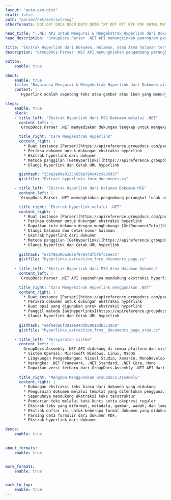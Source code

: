 ```yaml
---
layout: "auto-gen-gist"
draft: false
path: "parser/net/extract/msg"
otherformats: DOC DOT DOCX DOCM DOTX DOTM TXT ODT OTT RTF PDF XHTML MHTML MD XML EPUB FB2 CHM XLS XLT XLSX XLSM XLSB XLTX XLTM ODS CSV OTS XLA XLAM PPT PPTX  PPS POT PPSX PPTM POTX PPSM ODP OTP PST OST EML EMLX ONE 

head_title: "..NET API untuk Mengurai & Mengekstrak Hyperlink dari Dokumen, Halaman, atau Area Halaman"
head_description: "GroupDocs.Parser .NET API memungkinkan pemrogram perangkat lunak untuk mengekstrak hyperlink dari dokumen, halaman atau halaman Area PDF, DOCX, XLSX, CSV, PPTX, EML, MSG, EPUB & banyak lagi."

title: "Ekstrak Hyperlink dari Dokumen, Halaman, atau Area halaman tertentu melalui C#/VB.NET API"
description: "GroupDocs.Parser .NET API memungkinkan pengembang perangkat lunak untuk mengurai & mengekstrak hyperlink dari dokumen, halaman atau halaman Area PDF, DOC, DOCX, PPT, PPTX, EML, MSG, XLS, XLSX, CSV, ODT, RTF, EPUB dan banyak lainnya dokumen."

button:
    enable: true

about:
    enable: true
    title: "Bagaimana Mengurai & Mengekstrak Hyperlink dari Dokumen atau Halaman melalui .NET?"
    content: |
       Hyperlink adalah sepotong teks atau gambar atau ikon yang menunjuk ke seluruh dokumen atau ke bagian tertentu dalam dokumen. Penggunaan hyperlink memungkinkan pengguna untuk menavigasi ke halaman web atau dokumen. Seringkali diperlukan untuk mengekstrak hyperlink dari dokumen dan menggunakannya untuk mengakses dokumen atau halaman web eksternal. GroupDocs.Parser .NET API adalah API ekstraksi teks dokumen menarik yang menyediakan fungsionalitas lengkap untuk mengimplementasikan solusi ekstraksi teks dan metadata. Mendukung ekstraksi teks & hyperlink dari PDF, Email, Ebooks, format Microsoft Office: Word (DOC, DOCX), PowerPoint (PPT, PPTX), Excel (XLS, XLSX), format LibreOffice dan banyak lagi. Ini mendukung beberapa fitur canggih untuk penguraian dokumen, mengekstraksi teks biasa dan terstruktur, pencarian teks dengan kata kunci, mengekstrak metadata atau gambar, wadah serta lampiran dan banyak lagi. 

steps:
    enable: true
    block:
    - title_left: "Ekstrak Hyperlink dari MSG Dokumen melalui .NET"
      content_left: |
       GroupDocs.Parser .NET menyediakan dukungan lengkap untuk mengekstraksi Hyperlink dari dokumen MSG. Contoh kode C# .NET berikut menunjukkan cara mengekstrak hyperlink di dalam dokumen MSG. 

      title_right: "Cara Mengekstrak Hyperlink"
      content_right: |
        * Buat instance [Parser](https://apireference.groupdocs.com/parser/net/groupdocs.parser/parser) 
        * Periksa dokumen untuk dukungan ekstraksi hyperlink
        * Ekstrak hyperlink dari dokumen
        * Metode panggilan [GetHyperlinks](https://apireference.groupdocs.com/parser/net/groupdocs.parser/parser/methods/gethyperlinks) mengekstrak semua hyperlink dari seluruh dokumen.
        * Ulangi hyperlink dan Cetak URL hyperlink

      gisthash: "35be3a09e0135c65be790c42c5c86d37"
      gistfile: "Extract_hyperlinks_form_documents.cs"

    - title_left: "Ekstrak Hyperlink dari Halaman Dokumen MSG"
      content_left: |
       GroupDocs.Parser .NET memungkinkan pengembang perangkat lunak untuk mengekstrak hyperlink dari dokumen MSG dengan beberapa baris kode. Kode C# .NET di bawah ini menunjukkan ekstraksi hyperlink di dalam dokumen MSG. 

      title_right: "Ekstrak Hyperlink melalui .NET"
      content_right: |
        * Buat instance [Parser](https://apireference.groupdocs.com/parser/net/groupdocs.parser/parser) 
        * Periksa dokumen untuk dukungan ekstraksi hyperlink
        * Dapatkan info dokumen dengan menghubungi [GetDocumentInfo](https://apireference.groupdocs.com/parser/net/groupdocs.parser/parser/methods/getdocumentinfo) 
        * Ulangi halaman dan Cetak nomor halaman
        * Ekstrak hyperlink dari dokumen
        * Metode panggilan [GetHyperlinks](https://apireference.groupdocs.com/parser/net/groupdocs.parser/parser/methods/gethyperlinks) mengekstrak semua hyperlink dari seluruh dokumen.
        * Ulangi hyperlink dan Cetak URL hyperlink
     
      gisthash: "e71f8e39ba36ebf97034dfbf6fceeec1"
      gistfile: "hyperlinks_extraction_form_documents_page.cs"
      
    - title_left: "Ekstrak Hyperlink dari MSG Area Halaman Dokumen"
      content_left: |
       GroupDocs.Parser .NET API sepenuhnya mendukung ekstraksi hyperlink dari dokumen MSG dengan mudah. Contoh kode .NET berikut menunjukkan cara mengekstrak hyperlink dari area halaman dokumen MSG.

      title_right: "Cara Mengekstrak Hyperlink menggunakan .NET"
      content_right: |
        * Buat instance [Parser](https://apireference.groupdocs.com/parser/net/groupdocs.parser/parser) 
        * Periksa dokumen untuk dukungan ekstraksi hyperlink
        * Buat opsi yang digunakan untuk ekstraksi hyperlink
        * Panggil metode [GetHyperlinks](https://apireference.groupdocs.com/parser/net/groupdocs.parser.parser/gethyperlinks/methods/1) untuk mengekstrak hyperlink dari halaman dokumen.
        * Ulangi hyperlink dan Cetak URL hyperlink
     
      gisthash: "eefbede6f391ea44ddb6901edb353950"
      gistfile: "hyperlinks_extraction_from__documents_page_area.cs"

    - title_left: "Persyaratan sistem"
      content_left: |
        GroupDocs.Assembly .NET API didukung di semua platform dan sistem operasi utama. Untuk panduan persyaratan sistem lengkap, silakan kunjungi [persyaratan sistem](hhttps://docs.groupdocs.com/parser/net/system-requirements/) Sebelum menjalankan kode di bawah, pastikan Anda telah menginstal prasyarat berikut di sistem:
        * Sistem Operasi: Microsoft Windows, Linux, MacOS
        * Lingkungan Pengembangan: Visual Studio, Xamarin, MonoDevelop dll
        * Kerangka: .NET Framework, .NET Standard, .NET Core, Mono
        * Dapatkan versi terbaru dari GroupDocs.Assembly .NET API dari [NuGet](https://www.nuget.org/packages/GroupDocs.parser/)
        
      title_right: "Mengapa Menggunakan GroupDocs.Assembly"
      content_right: |
        * Dukungan ekstraksi teks biasa dari dokumen yang didukung
        * Penguraian dokumen melalui templat yang ditentukan pengguna.
        * Sepenuhnya mendukung ekstraksi teks terstruktur
        * Pencarian teks melalui kata kunci serta ekspresi reguler
        * Ekstrak teks yang diformat, metadata, gambar, wadah, dan lampiran.
        * Ekstrak daftar isi untuk beberapa format dokumen yang didukung.
        * Parsing data formulir dari dokumen PDF.
        * Ekstrak hyperlink dari dokumen

demos:
    enable: true
        

about_formats:
    enable: true


more_formats:
    enable: true


back_to_top:
    enable: true
---
```


